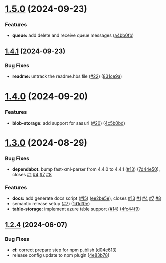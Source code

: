 # [1.5.0](https://github.com/akadenia/AkadeniaAzureStorage/compare/1.4.1...1.5.0) (2024-09-23)


### Features

* **queue:** add delete and receive queue messages ([a4bb0fb](https://github.com/akadenia/AkadeniaAzureStorage/commit/a4bb0fb70a809e050a9d912d063950b4086cd44b))

## [1.4.1](https://github.com/akadenia/AkadeniaAzureStorage/compare/1.4.0...1.4.1) (2024-09-23)


### Bug Fixes

* **readme:** untrack the readme.hbs file ([#22](https://github.com/akadenia/AkadeniaAzureStorage/issues/22)) ([831ce9a](https://github.com/akadenia/AkadeniaAzureStorage/commit/831ce9a0afa2effd833f559f8c93714f117c2e72))

# [1.4.0](https://github.com/akadenia/AkadeniaAzureStorage/compare/1.3.1...1.4.0) (2024-09-20)


### Features

* **blob-storage:** add support for sas url ([#20](https://github.com/akadenia/AkadeniaAzureStorage/issues/20)) ([4c5b0bd](https://github.com/akadenia/AkadeniaAzureStorage/commit/4c5b0bde8277e594f027850e16eeec9f66f05735))

# [1.3.0](https://github.com/akadenia/AkadeniaAzureStorage/compare/1.2.4...1.3.0) (2024-08-29)


### Bug Fixes

* **dependabot:** bump fast-xml-parser from 4.4.0 to 4.4.1 ([#13](https://github.com/akadenia/AkadeniaAzureStorage/issues/13)) ([7d44e50](https://github.com/akadenia/AkadeniaAzureStorage/commit/7d44e50276fed195c76a8f3da177ee4410580535)), closes [#1](https://github.com/akadenia/AkadeniaAzureStorage/issues/1) [#4](https://github.com/akadenia/AkadeniaAzureStorage/issues/4) [#7](https://github.com/akadenia/AkadeniaAzureStorage/issues/7) [#8](https://github.com/akadenia/AkadeniaAzureStorage/issues/8)


### Features

* **docs:** add generate docs script ([#15](https://github.com/akadenia/AkadeniaAzureStorage/issues/15)) ([ee2be5e](https://github.com/akadenia/AkadeniaAzureStorage/commit/ee2be5eab5d5b4a6bdc99e8769c60cbf2537e4f4)), closes [#13](https://github.com/akadenia/AkadeniaAzureStorage/issues/13) [#1](https://github.com/akadenia/AkadeniaAzureStorage/issues/1) [#4](https://github.com/akadenia/AkadeniaAzureStorage/issues/4) [#7](https://github.com/akadenia/AkadeniaAzureStorage/issues/7) [#8](https://github.com/akadenia/AkadeniaAzureStorage/issues/8)
* semantic release setup ([#7](https://github.com/akadenia/AkadeniaAzureStorage/issues/7)) ([1d1d10e](https://github.com/akadenia/AkadeniaAzureStorage/commit/1d1d10eb5308477b7daec46b4319cbeecbcdbefa))
* **table-storage:** implement azure table support  ([#14](https://github.com/akadenia/AkadeniaAzureStorage/issues/14)) ([4fc44f9](https://github.com/akadenia/AkadeniaAzureStorage/commit/4fc44f9b2c9603d82abe41be9213c94636f8e959))

## [1.2.4](https://github.com/akadenia/AkadeniaAzureStorage/compare/v1.2.3...1.2.4) (2024-06-07)


### Bug Fixes

* **ci:** correct prepare step for npm publish ([d04e613](https://github.com/akadenia/AkadeniaAzureStorage/commit/d04e613871dc034d2d5d929549f194c2f02ccdd6))
* release config update to npm plugin ([4e83b78](https://github.com/akadenia/AkadeniaAzureStorage/commit/4e83b78e60464b46cb812d56a62678c0ee700a21))
